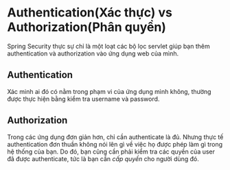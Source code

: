 # Authentication(Xác thực) vs Authorization(Phân quyền)

Spring Security thực sự chỉ là một loạt các bộ lọc servlet giúp bạn thêm authentication và authorization vào ứng dụng web của mình.


## Authentication
Xác minh ai đó có nằm trong phạm vi của ứng dụng mình không, thường được thực hiện bằng kiểm tra username và password.

## Authorization
Trong các ứng dụng đơn giản hơn, chỉ cần authenticate là đủ. Nhưng thực tế authentication đơn thuần không nói lên gì về việc họ được phép làm gì trong hệ thống của bạn. Do đó, bạn cũng cần phải kiểm tra các quyền của user đã được authenticate, tức là bạn cần <i>cấp quyền</i> cho người dùng đó.

